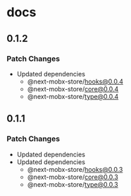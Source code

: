 # docs

## 0.1.2

### Patch Changes

- Updated dependencies
  - @next-mobx-store/hooks@0.0.4
  - @next-mobx-store/core@0.0.4
  - @next-mobx-store/type@0.0.4

## 0.1.1

### Patch Changes

- Updated dependencies
- Updated dependencies
  - @next-mobx-store/hooks@0.0.3
  - @next-mobx-store/core@0.0.3
  - @next-mobx-store/type@0.0.3
